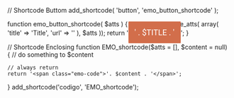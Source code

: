 
// Shortcode Buttom
add_shortcode( 'button', 'emo_button_shortcode' );
 
function emo_button_shortcode( $atts ) {
       extract( shortcode_atts(
               array(
                       'title' => 'Title',
                       'url' => ''
               ),
               $atts
       ));
       return '<span class="emo-button"><a href="' . $url . '">' . $title . '</a></span>';
}

<style>

.emo-button {
padding: 12px;
font-size: 18px;
border-radius: 2px;
border:2px solid #d26e4b;
	background: #d26e4b;

}
.emo-button a {
text-decoration: none;
color:#fff !important;
	text-transform: uppercase;
	font-family:Roboto, Arial,"sans-serif";
}
</style>

// Shortcode Enclosing
function EMO_shortcode($atts = [], $content = null)
{
    // do something to $content
 
    // always return
    return '<span class="emo-code">'. $content . '</span>';
}
add_shortcode('codigo', 'EMO_shortcode');
